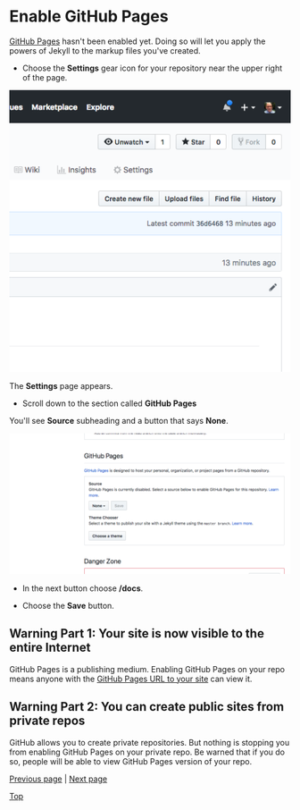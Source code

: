 # Enable GitHub Pages

[GitHub Pages](https://pages.github.com/) hasn't been enabled yet.
Doing so will let you apply the powers of Jekyll to the markup files you've created.

* Choose the **Settings** gear icon for your repository near the upper right of the page.

![The Settings icon for your repo is near the upper right of the page](./assets/find-settings-icon.png)

The **Settings** page appears.

* Scroll down to the section called **GitHub Pages**

You'll see **Source** subheading and a button that says **None**.

![Choose the None button, then choose **Branch: master**](./assets/find-github-pages-setting.png)

* In the next button choose **/docs**.

* Choose the **Save** button.

## Warning Part 1: Your site is now visible to the entire Internet

GitHub Pages is a publishing medium. Enabling GitHub Pages on your repo means anyone with the [GitHub Pages URL to your site](github-pages-url.md)
can view it.

## Warning Part 2: You can create public sites from private repos

GitHub allows you to create private repositories. But nothing is stopping you from enabling GitHub Pages on your private repo.
Be warned that if you do so, people will be able to view GitHub Pages version of your repo.

[Previous page](creating-github-repository.md)  |  [Next page](set-github-pages-master-branch.md)

[Top](/README.md) 
